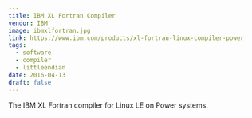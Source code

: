 ```yaml
---
title: IBM XL Fortran Compiler
vendor: IBM
image: ibmxlfortran.jpg
link: https://www.ibm.com/products/xl-fortran-linux-compiler-power
tags:
  - software
  - compiler
  - littleendian
date: 2016-04-13
draft: false
---
```


The IBM XL Fortran compiler for Linux LE on Power systems.
